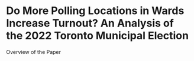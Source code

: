 # Do More Polling Locations in Wards Increase Turnout? An Analysis of the 2022 Toronto Municipal Election

Overview of the Paper
